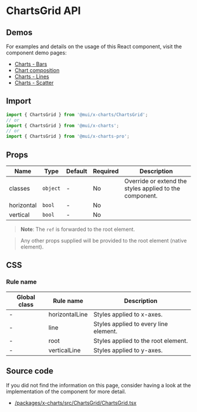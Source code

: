 # ChartsGrid API

## Demos

For examples and details on the usage of this React component, visit the component demo pages:

- [Charts - Bars](/x/react-charts/bars/)
- [Chart composition](/x/react-charts/composition/)
- [Charts - Lines](/x/react-charts/lines/)
- [Charts - Scatter](/x/react-charts/scatter/)

## Import

```jsx
import { ChartsGrid } from '@mui/x-charts/ChartsGrid';
// or
import { ChartsGrid } from '@mui/x-charts';
// or
import { ChartsGrid } from '@mui/x-charts-pro';
```

## Props

| Name | Type | Default | Required | Description |
|------|------|---------|----------|-------------|
| classes | `object` | - | No | Override or extend the styles applied to the component. |
| horizontal | `bool` | - | No |  |
| vertical | `bool` | - | No |  |

> **Note**: The `ref` is forwarded to the root element.

> Any other props supplied will be provided to the root element (native element).

## CSS

### Rule name

| Global class | Rule name | Description |
|--------------|-----------|-------------|
| - | horizontalLine | Styles applied to x-axes. |
| - | line | Styles applied to every line element. |
| - | root | Styles applied to the root element. |
| - | verticalLine | Styles applied to y-axes. |

## Source code

If you did not find the information on this page, consider having a look at the implementation of the component for more detail.

- [/packages/x-charts/src/ChartsGrid/ChartsGrid.tsx](https://github.com/mui/material-ui/tree/HEAD/packages/x-charts/src/ChartsGrid/ChartsGrid.tsx)